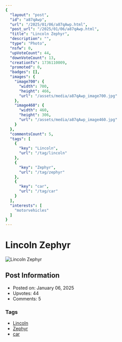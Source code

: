 ```yaml
---
{
  "layout": "post",
  "id": "a87qAwp",
  "url": "/2025/01/06/a87qAwp.html",
  "post_url": "/2025/01/06/a87qAwp.html",
  "title": "Lincoln Zephyr",
  "description": "",
  "type": "Photo",
  "nsfw": 0,
  "upVoteCount": 44,
  "downVoteCount": 13,
  "creationTs": 1736110009,
  "promoted": 0,
  "badges": [],
  "images": {
    "image700": {
      "width": 700,
      "height": 466,
      "url": "/assets/media/a87qAwp_image700.jpg"
    },
    "image460": {
      "width": 460,
      "height": 306,
      "url": "/assets/media/a87qAwp_image460.jpg"
    }
  },
  "commentsCount": 5,
  "tags": [
    {
      "key": "Lincoln",
      "url": "/tag/lincoln"
    },
    {
      "key": "Zephyr",
      "url": "/tag/zephyr"
    },
    {
      "key": "car",
      "url": "/tag/car"
    }
  ],
  "interests": [
    "motorvehicles"
  ]
}
---
```


# Lincoln Zephyr

![Lincoln Zephyr](/assets/media/a87qAwp_image700.jpg)

## Post Information

- Posted on: January 06, 2025
- Upvotes: 44
- Comments: 5

### Tags

- [Lincoln](/tag/Lincoln)
- [Zephyr](/tag/Zephyr)
- [car](/tag/car)
